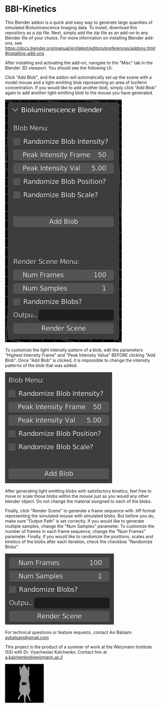 # BBI-Kinetics
This Blender addon is a quick and easy way to generate large quanities of simulated Bioluminescence Imaging data. To install, download this repository as a zip file. Next, simply add the zip file as an add-on to any Blender file of your choice. For more information on installing Blender add-ons, see https://docs.blender.org/manual/en/latest/editors/preferences/addons.html#installing-add-ons

After installing and activating the add-on, navigate to the "Misc" tab in the Blender 3D viewport. You should see the following UI:

Click "Add Blob", and the addon will automatically set up the scene with a model mouse and a light-emitting blob representing an area of luciferin concentration. If you would like to add another blob, simply click "Add Blob" again to add another light-emitting blob to the mouse you have generated.

![Add-On UI](https://github.com/avbalsam/bbi-kinetics/blob/master/images/ui.png)

To customize the light intensity pattern of a blob, edit the parameters "Highest Intensity Frame" and "Peak Intensity Value" BEFORE clicking "Add Blob". Once "Add Blob" is clicked, it is impossible to change the intensity patterns of the blob that was added.

![Add Blob Menu](https://github.com/avbalsam/bbi-kinetics/blob/master/images/add_blob.png)

After generating light emitting blobs with satisfactory kinetics, feel free to move or scale those blobs within the mouse just as you would any other blender object. Do not change the material assigned to each of the blobs.

Finally, click "Render Scene" to generate a frame sequence with .tiff format representing the simulated mouse with simulated blobs. But before you do, make sure "Output Path" is set correctly. If you would like to generate multiple samples, change the "Num Samples" parameter. To customize the number of frames in each frame sequence, change the "Num Frames" parameter. Finally, if you would like to randomize the positions, scales and kinetics of the blobs after each iteration, check the checkbox "Randomize Blobs".

![Render Scene Menu](https://github.com/avbalsam/bbi-kinetics/blob/master/images/render_scene.png)

For technical questions or feature requests, contact Avi Balsam: avbalsam@gmail.com

This project is the product of a summer of work at the Weizmann Institute ISSI with Dr. Vyacheslav Kalchenko. Contact him at a.kalchenko@weizmann.ac.il

![Sample Mouse](https://github.com/avbalsam/bbi-kinetics/blob/master/images/new_mouse_gen.gif)
